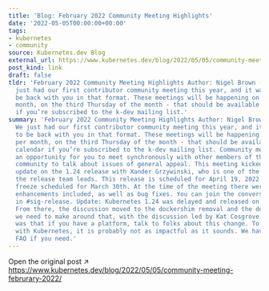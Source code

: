 ```yaml
---
title: 'Blog: February 2022 Community Meeting Highlights'
date: '2022-05-05T00:00:00+00:00'
tags:
- kubernetes
- community
source: Kubernetes.dev Blog
external_url: https://www.kubernetes.dev/blog/2022/05/05/community-meeting-februrary-2022/
post_kind: link
draft: false
tldr: 'February 2022 Community Meeting Highlights Author: Nigel Brown (VMware) We
  just had our first contributor community meeting this year, and it was awesome to
  be back with you in that format. These meetings will be happening on Zoom once per
  month, on the third Thursday of the month - that should be available in your calendar
  if you’re subscribed to the k-dev mailing list.'
summary: 'February 2022 Community Meeting Highlights Author: Nigel Brown (VMware)
  We just had our first contributor community meeting this year, and it was awesome
  to be back with you in that format. These meetings will be happening on Zoom once
  per month, on the third Thursday of the month - that should be available in your
  calendar if you’re subscribed to the k-dev mailing list. Community meetings are
  an opportunity for you to meet synchronously with other members of the Kubernetes
  community to talk about issues of general appeal. This meeting kicked off with an
  update on the 1.24 release with Xander Grzywinski, who is one of the shadows for
  the release team leads. This release is scheduled for April 19, 2022 with a code
  freeze scheduled for March 30th. At the time of the meeting there were 66 individual
  enhancements included, as well as bug fixes. You can join the conversation on Slack
  in #sig-release. Update: Kubernetes 1.24 was delayed and released on May 3, 2022.
  From there, the discussion moved to the dockershim removal and the docs updates
  we need to make around that, with the discussion led by Kat Cosgrove. The main takeaway
  was that if you have a platform, talk to folks about this change. To most interacting
  with Kubernetes, it is probably not as impactful as it sounds. We have a helpful
  FAQ if you need.'
---
```

Open the original post ↗ https://www.kubernetes.dev/blog/2022/05/05/community-meeting-februrary-2022/
